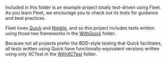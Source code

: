 Included in this folder is an example project totally test-driven using Fleet. As you learn 
Fleet, we encourage you to check out its tests for guidance and best practices. 

Fleet loves [Quick](https://github.com/Quick/Quick) and [Nimble](https://github.com/Quick/Nimble),
and so this project includes tests written using those two frameworks in the [WithQuick](./FleetExamplesTests/WithQuick)
folder.

Because not all projects prefer the BDD-style testing that Quick facilitates, all tests written using Quick
have functionally-equivalent versions written using only XCTest in the [WithXCTest](./FleetExamplesTests/WithXCTest) 
folder.
